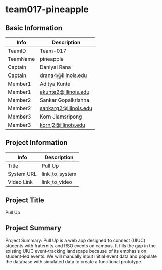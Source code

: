 # team017-pineapple

## Basic Information

|   Info      |        Description     |
| ----------- | ---------------------- |
| TeamID      |        Team-017        |
| TeamName    |         pineapple      |
| Captain     |       Daniyal Rana     |
| Captain     |  drana4@illinois.edu   |
| Member1     |        Aditya Kunte    |
| Member1     |   akunte2@illinois.edu |
| Member2     |   Sankar Gopalkrishna  |
| Member2     |  sankarg2@illinois.edu |
| Member3     |    Korn Jiamsripong    |
| Member3     |    kornj2@illinois.edu |

## Project Information

|   Info      |        Description     |
| ----------- | ---------------------- |
|  Title      |       Pull Up          |
| System URL  |      link_to_system    |
| Video Link  |      link_to_video     |


## Project Title
Pull Up

## Project Summary

Project Summary: Pull Up is a web app designed to connect (UIUC) students with fraternity and RSO  events on campus. It fills the gap in the existing UIUC event-tracking landscape because of its emphasis on student-led events. We will manually input initial event data and populate the database with simulated data to create a functional prototype.









